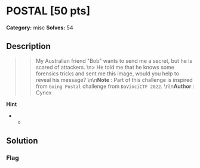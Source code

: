 # POSTAL [50 pts]

**Category:** misc
**Solves:** 54

## Description
>> My Australian friend "Bob" wants to send me a secret, but he is scared of attackers.  \n> He told me that he knows some forensics tricks and sent me this image, would you help to reveal his message?  \n\n**Note** : Part of this challenge is inspired from `Going Postal` challenge from `DaVinciCTF 2022`.  \n\n**Author** : Cynex

**Hint**
* -

## Solution

### Flag

